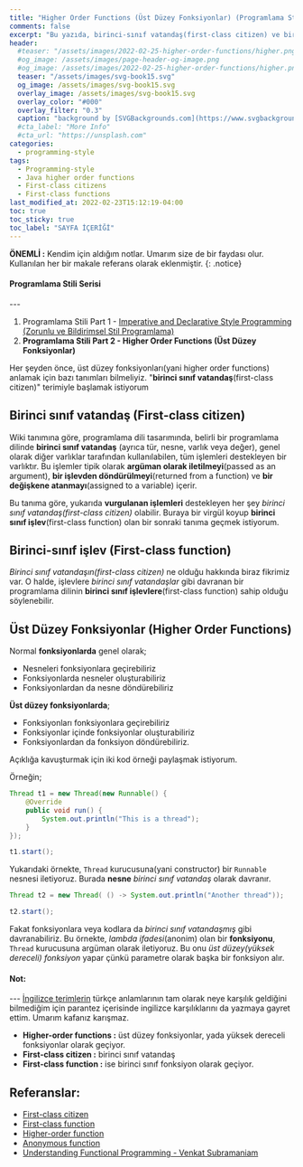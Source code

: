 ```yaml
---
title: "Higher Order Functions (Üst Düzey Fonksiyonlar) (Programlama Stili PART 2)"
comments: false
excerpt: "Bu yazıda, birinci-sınıf vatandaş(first-class citizen) ve birinci-sınıf fonksiyonlar(first-class function) olmak üzere higher-order(üst düzey) fonksiyonların ne olduğunu açıklamaya çalışacağım."
header:
  #teaser: "/assets/images/2022-02-25-higher-order-functions/higher.png"
  #og_image: /assets/images/page-header-og-image.png
  #og_image: /assets/images/2022-02-25-higher-order-functions/higher.png
  teaser: "/assets/images/svg-book15.svg"
  og_image: /assets/images/svg-book15.svg
  overlay_image: /assets/images/svg-book15.svg
  overlay_color: "#000"
  overlay_filter: "0.3"
  caption: "background by [SVGBackgrounds.com](https://www.svgbackgrounds.com/)"
  #cta_label: "More Info"
  #cta_url: "https://unsplash.com"
categories:
  - programming-style
tags:
  - Programming-style
  - Java higher order functions
  - First-class citizens
  - First-class functions
last_modified_at: 2022-02-23T15:12:19-04:00
toc: true
toc_sticky: true
toc_label: "SAYFA İÇERİĞİ"
---
```




**ÖNEMLİ :** Kendim için aldığım notlar. Umarım size de bir faydası olur. Kullanılan her bir makale referans olarak eklenmiştir.
{: .notice}

<div class="notice--warning" markdown="1">
<h4 class="no_toc"><i class="fas fa-lightbulb"></i> Programlama Stili Serisi</h4>
---

1. Programlama Stili Part 1 - [Imperative and Declarative Style Programming (Zorunlu ve Bildirimsel Stil Programlama)](/programming-style/imperative-and-declarative-programming/)
2. **Programlama Stili Part 2 - Higher Order Functions (Üst Düzey Fonksiyonlar)**

</div>

Her şeyden önce, üst düzey fonksiyonları(yani higher order functions) anlamak için bazı tanımları bilmeliyiz. "**birinci sınıf vatandaş**(first-class citizen)" terimiyle başlamak istiyorum

## Birinci sınıf vatandaş (First-class citizen)

Wiki tanımına göre, programlama dili tasarımında, belirli bir programlama dilinde **birinci sınıf vatandaş** (ayrıca tür, nesne, varlık veya değer), genel olarak diğer varlıklar tarafından kullanılabilen, tüm işlemleri destekleyen bir varlıktır. Bu işlemler tipik olarak **argüman olarak iletilmeyi**(passed as an argument), **bir işlevden döndürülmeyi**(returned from a function) ve **bir değişkene atanmayı**(assigned to a variable) içerir.

Bu tanıma göre, yukarıda **vurgulanan işlemleri** destekleyen her şey *birinci sınıf vatandaş(first-class citizen)* olabilir. Buraya bir virgül koyup **birinci sınıf işlev**(first-class function) olan bir sonraki tanıma geçmek istiyorum.

## Birinci-sınıf işlev (First-class function)

*Birinci sınıf vatandaşın(first-class citizen)* ne olduğu hakkında biraz fikrimiz var. O halde, işlevlere *birinci sınıf vatandaşlar* gibi davranan bir programlama dilinin **birinci sınıf işlevlere**(first-class function) sahip olduğu söylenebilir.

## Üst Düzey Fonksiyonlar (Higher Order Functions)

Normal **fonksiyonlarda** genel olarak;

* Nesneleri fonksiyonlara geçirebiliriz
* Fonksiyonlarda nesneler oluşturabiliriz
* Fonksiyonlardan da nesne döndürebiliriz

**Üst düzey fonksiyonlarda**;

* Fonksiyonları fonksiyonlara geçirebiliriz
* Fonksiyonlar içinde fonksiyonlar oluşturabiliriz
* Fonksiyonlardan da fonksiyon döndürebiliriz.

Açıklığa kavuşturmak için iki kod örneği paylaşmak istiyorum.

Örneğin;

```java
Thread t1 = new Thread(new Runnable() {
    @Override
    public void run() {
        System.out.println("This is a thread");
    }
});

t1.start();
```

Yukarıdaki örnekte, `Thread` kurucusuna(yani constructor) bir `Runnable` nesnesi iletiyoruz. Burada **nesne** *birinci sınıf vatandaş* olarak davranır.

```java
Thread t2 = new Thread( () -> System.out.println("Another thread"));

t2.start();
```

Fakat fonksiyonlara veya kodlara da *birinci sınıf vatandaşmış* gibi davranabiliriz. Bu örnekte, *lambda ifadesi*(anonim) olan bir **fonksiyonu**, `Thread` kurucusuna argüman olarak iletiyoruz. Bu onu *üst düzey(yüksek dereceli) fonksiyon* yapar çünkü parametre olarak başka bir fonksiyon alır.

<div class="notice--success" markdown="1">
<h4 class="no_toc"><i class="fas fa-lightbulb"></i> Not:</h4>
---
<u>İngilizce terimlerin</u> türkçe anlamlarının tam olarak neye karşılık geldiğini bilmediğim için parantez içerisinde ingilizce karşılıklarını da yazmaya gayret ettim. Umarım kafanız karışmaz.

* **Higher-order functions :** üst düzey fonksiyonlar, yada yüksek dereceli fonksiyonlar olarak geçiyor.
* **First-class citizen :** birinci sınıf vatandaş
* **First-class function :** ise birinci sınıf fonksiyon olarak geçiyor.
</div>

## Referanslar:
* [First-class citizen](https://en.wikipedia.org/wiki/First-class_citizen)
* [First-class function](https://en.wikipedia.org/wiki/First-class_function)
* [Higher-order function](https://en.wikipedia.org/wiki/Higher-order_function)
* [Anonymous function](https://en.wikipedia.org/wiki/Anonymous_function)
* [Understanding Functional Programming - Venkat Subramaniam](https://learning.oreilly.com/live-events/understanding-functional-programming/0636920457435/0636920058831/)
